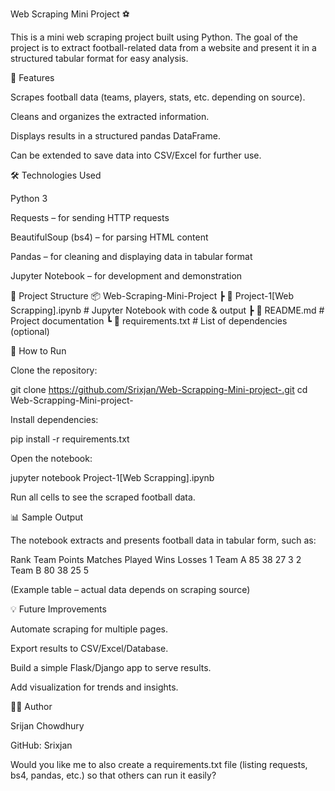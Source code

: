 Web Scraping Mini Project ⚽

This is a mini web scraping project built using Python. The goal of the project is to extract football-related data from a website and present it in a structured tabular format for easy analysis.

📌 Features

Scrapes football data (teams, players, stats, etc. depending on source).

Cleans and organizes the extracted information.

Displays results in a structured pandas DataFrame.

Can be extended to save data into CSV/Excel for further use.

🛠️ Technologies Used

Python 3

Requests – for sending HTTP requests

BeautifulSoup (bs4) – for parsing HTML content

Pandas – for cleaning and displaying data in tabular format

Jupyter Notebook – for development and demonstration

📂 Project Structure
📦 Web-Scraping-Mini-Project
 ┣ 📜 Project-1[Web Scrapping].ipynb   # Jupyter Notebook with code & output
 ┣ 📜 README.md                        # Project documentation
 ┗ 📜 requirements.txt                 # List of dependencies (optional)

🚀 How to Run

Clone the repository:

git clone https://github.com/Srixjan/Web-Scrapping-Mini-project-.git
cd Web-Scrapping-Mini-project-


Install dependencies:

pip install -r requirements.txt


Open the notebook:

jupyter notebook Project-1[Web Scrapping].ipynb


Run all cells to see the scraped football data.

📊 Sample Output

The notebook extracts and presents football data in tabular form, such as:

Rank	Team	Points	Matches Played	Wins	Losses
1	Team A	85	38	27	3
2	Team B	80	38	25	5

(Example table – actual data depends on scraping source)

💡 Future Improvements

Automate scraping for multiple pages.

Export results to CSV/Excel/Database.

Build a simple Flask/Django app to serve results.

Add visualization for trends and insights.

👨‍💻 Author

Srijan Chowdhury

GitHub: Srixjan

Would you like me to also create a requirements.txt file (listing requests, bs4, pandas, etc.) so that others can run it easily?